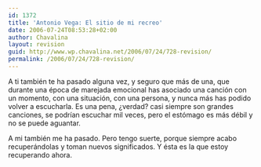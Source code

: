 ```yaml
---
id: 1372
title: 'Antonio Vega: El sitio de mi recreo'
date: 2006-07-24T08:53:28+02:00
author: Chavalina
layout: revision
guid: http://www.wp.chavalina.net/2006/07/24/728-revision/
permalink: /2006/07/24/728-revision/
---
```

A ti también te ha pasado alguna vez, y seguro que más de una, que durante una época de marejada emocional has asociado una canción con un momento, con una situación, con una persona, y nunca más has podido volver a escucharla. Es una pena, &iquest;verdad? casi siempre son grandes canciones, se podrían escuchar mil veces, pero el estómago es más débil y no se puede aguantar.

A mi también me ha pasado. Pero tengo suerte, porque siempre acabo recuperándolas y toman nuevos significados. Y ésta es la que estoy recuperando ahora.